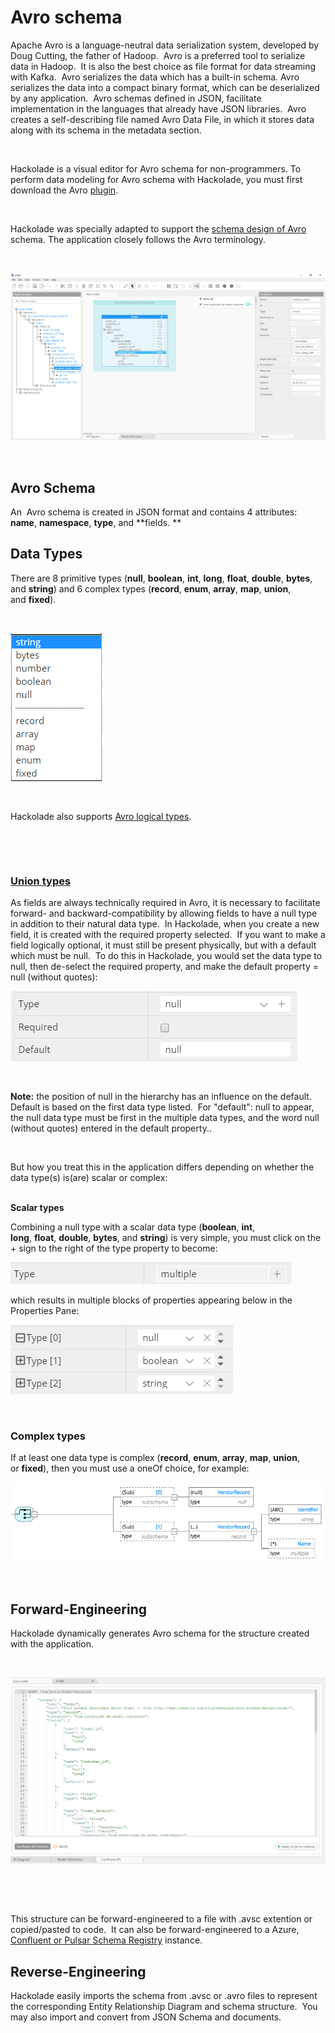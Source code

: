 # Avro schema

Apache Avro is a language-neutral data serialization system, developed by Doug Cutting, the father of Hadoop.&nbsp; Avro is a preferred tool to serialize data in Hadoop.&nbsp; It is also the best choice as file format for data streaming with Kafka.&nbsp; Avro serializes the data which has a built-in schema. Avro serializes the data into a compact binary format, which can be deserialized by any application.&nbsp; Avro schemas defined in JSON, facilitate implementation in the languages that already have JSON libraries.&nbsp; Avro creates a self-describing file named Avro Data File, in which it stores data along with its schema in the metadata section.

&nbsp;

Hackolade is a visual editor for Avro schema for non-programmers. To perform data modeling for Avro schema with Hackolade, you must first download the Avro [plugin](<https://hackolade.com/help/DownloadadditionalDBtargetplugin.html> "target=\"\_blank\"").  

&nbsp;

Hackolade was specially adapted to support the [schema design of Avro](<https://hackolade.com/nosqldb/avro-schema-editor.html> "target=\"\_blank\"") schema. The application closely follows the Avro terminology.

&nbsp;

![Image](<lib/Avro%20workspace.png>)

&nbsp;

## Avro Schema

An  Avro schema is created in JSON format and contains 4 attributes: **name**, **namespace**, **type**, and **fields. **

## Data Types

There are 8 primitive types (**null**, **boolean**, **int**, **long**, **float**, **double**, **bytes**, and **string**) and 6 complex types (**record**, **enum**, **array**, **map**, **union**, and **fixed**).

&nbsp;

![Image](<lib/Avro%20data%20types.png>)

&nbsp;

Hackolade also supports [Avro logical types](<https://avro.apache.org/docs/1.8.1/spec.html#Logical%20Types> "target=\"\_blank\"").&nbsp;

&nbsp;

&nbsp;

### [Union types](<https://avro.apache.org/docs/current/spec.html#Unions> "target=\"\_blank\"")

As fields are always technically required in Avro, it is necessary to facilitate forward- and backward-compatibility by allowing fields to have a null type in addition to their natural data type.&nbsp; In Hackolade, when you create a new field, it is created with the required property selected.&nbsp; If you want to make a field logically optional, it must still be present physically, but with a default which must be null.&nbsp; To do this in Hackolade, you would set the data type to null, then de-select the required property, and make the default property = null (without quotes):

![Image](<lib/Avro%20union%20types.png>)

&nbsp;

**Note:** the position of null in the hierarchy has an influence on the default.&nbsp; Default is based on the first data type listed.&nbsp; For "default": null to appear, the null data type must be first in the multiple data types, and the word null (without quotes) entered in the default property..

&nbsp;

But how you treat this in the application differs depending on whether the data type(s) is(are) scalar or complex:

\
**Scalar types**

Combining a null type with a scalar data type (**boolean**, **int**, **long**, **float**, **double**, **bytes**, and **string**) is very simple, you must click on the + sign to the right of the type property to become:

![Image](<lib/Multi-type%20creation.png>)

which results in multiple blocks of properties appearing below in the Properties Pane:

![Image](<lib/Multiple-type%20block.png>)

&nbsp;

### Complex types

If at least one data type is complex (**record**, **enum**, **array**, **map**, **union**, or **fixed**), then you must use a oneOf choice, for example:

![Image](<lib/Avro%20oneOf%20choice.png>)

&nbsp;

## Forward-Engineering

Hackolade dynamically generates Avro schema for the structure created with the application.

&nbsp;

![Image](<lib/Confluent%20Schema%20Registry%20forward-engineering.png>)

&nbsp;

&nbsp;

This structure can be forward-engineered to a file with .avsc extention or copied/pasted to code.&nbsp; It can also be forward-engineered to a Azure, [Confluent or Pulsar Schema Registry](<ConfluentSchemaRegistry.md>) instance.

## Reverse-Engineering

Hackolade easily imports the schema from .avsc or .avro files to represent the corresponding Entity Relationship Diagram and schema structure.&nbsp; You may also import and convert from JSON Schema and documents.

